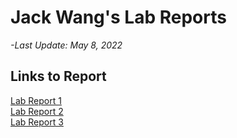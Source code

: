 
# Jack Wang's Lab Reports
*-Last Update: May 8, 2022*


## Links to Report

[Lab Report 1](https://xinghan2002.github.io/cse15l-lab-reports/Tutorial.html)\
[Lab Report 2](https://xinghan2002.github.io/lab-reports-2/debug.html)\
[Lab Report 3](https://xinghan2002.github.io/Lab-report-3/)
